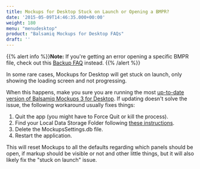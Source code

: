 ```yaml
---
title: Mockups for Desktop Stuck on Launch or Opening a BMPR?
date: '2015-05-09T14:46:35.000+00:00'
weight: 180
menu: "menudesktop"
product: "Balsamiq Mockups for Desktop FAQs"
draft: ''
---
```


{{% alert info %}}**Note:** If you're getting an error opening a specific BMPR file, check out this [Backup FAQ](/desktop/backup/) instead. {{% /alert %}}

In some rare cases, Mockups for Desktop will get stuck on launch, only showing the loading screen and not progressing.

When this happens, make you sure you are running the most [up-to-date version of Balsamiq Mockups 3 for Desktop](https://balsamiq.com/download). If updating doesn't solve the issue, the following workaround usually fixes things:

1.  Quit the app (you might have to Force Quit or kill the process).
2.  Find your Local Data Storage Folder following [these instructions](/desktop/localstore/).
3.  Delete the MockupsSettings.db file.
4.  Restart the application.

This will reset Mockups to all the defaults regarding which panels should be open, if markup should be visible or not and other little things, but it will also likely fix the "stuck on launch" issue.
